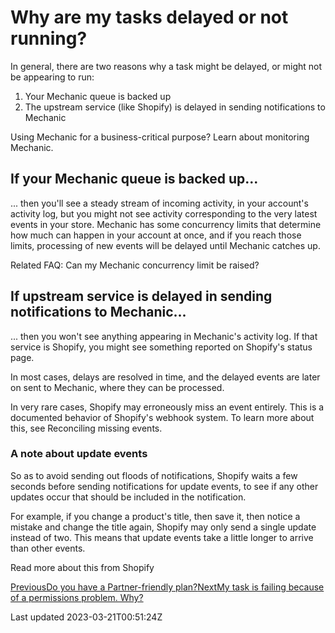 # Why are my tasks delayed or not running?

In general, there are two reasons why a task might be delayed, or might not be appearing to run:

1. Your Mechanic queue is backed up
2. The upstream service (like Shopify) is delayed in sending notifications to Mechanic

Using Mechanic for a business-critical purpose? Learn about monitoring Mechanic.

## If your Mechanic queue is backed up...

... then you'll see a steady stream of incoming activity, in your account's activity log, but you might not see activity corresponding to the very latest events in your store. Mechanic has some concurrency limits that determine how much can happen in your account at once, and if you reach those limits, processing of new events will be delayed until Mechanic catches up.

Related FAQ: Can my Mechanic concurrency limit be raised?

## If upstream service is delayed in sending notifications to Mechanic...

... then you won't see anything appearing in Mechanic's activity log. If that service is Shopify, you might see something reported on Shopify's status page.

In most cases, delays are resolved in time, and the delayed events are later on sent to Mechanic, where they can be processed.

In very rare cases, Shopify may erroneously miss an event entirely. This is a documented behavior of Shopify's webhook system. To learn more about this, see Reconciling missing events.

### A note about update events

So as to avoid sending out floods of notifications, Shopify waits a few seconds before sending notifications for update events, to see if any other updates occur that should be included in the notification.

For example, if you change a product's title, then save it, then notice a mistake and change the title again, Shopify may only send a single update instead of two. This means that update events take a little longer to arrive than other events.

Read more about this from Shopify

[PreviousDo you have a Partner-friendly plan?](/faq/do-you-have-a-partner-friendly-plan)[NextMy task is failing because of a permissions problem. Why?](/faq/my-task-is-failing-because-of-a-permissions-problem)

Last updated 2023-03-21T00:51:24Z